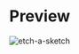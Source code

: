 # Preview
![etch-a-sketch](https://github.com/23000003/OdinProject/assets/144243351/64d2b8fd-bfb0-4bf0-9077-1fa7cb44faf7)

